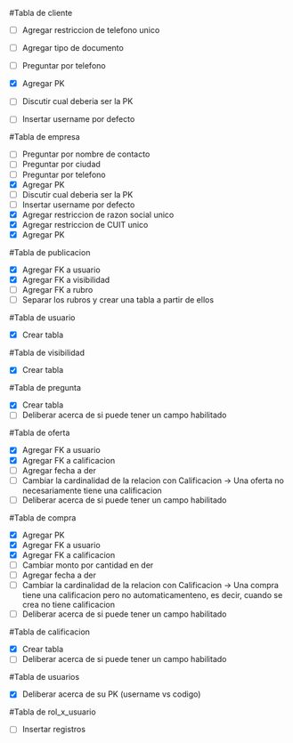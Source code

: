 #Tabla de cliente
- [ ] Agregar restriccion de telefono unico
- [ ] Agregar tipo de documento
- [ ] Preguntar por telefono
- [x] Agregar PK
- [ ] Discutir cual deberia ser la PK
- [ ] Insertar username por defecto


#Tabla de empresa
- [ ] Preguntar por nombre de contacto
- [ ] Preguntar por ciudad
- [ ] Preguntar por telefono
- [x] Agregar PK
- [ ] Discutir cual deberia ser la PK
- [ ] Insertar username por defecto
- [x] Agregar restriccion de razon social unico
- [x] Agregar restriccion de CUIT unico
- [x] Agregar PK

#Tabla de publicacion
- [x] Agregar FK a usuario
- [x] Agregar FK a visibilidad
- [ ] Agregar FK a rubro
- [ ] Separar los rubros y crear una tabla a partir de ellos

#Tabla de usuario
- [x] Crear tabla

#Tabla de visibilidad
- [x] Crear tabla

#Tabla de pregunta
- [x] Crear tabla
- [ ] Deliberar acerca de si puede tener un campo habilitado

#Tabla de oferta
- [x] Agregar FK a usuario
- [x] Agregar FK a calificacion
- [ ] Agregar fecha a der
- [ ] Cambiar la cardinalidad de la relacion con Calificacion -> Una oferta no necesariamente tiene una calificacion
- [ ] Deliberar acerca de si puede tener un campo habilitado

#Tabla de compra
- [x] Agregar PK
- [x] Agregar FK a usuario
- [x] Agregar FK a calificacion
- [ ] Cambiar monto por cantidad en der
- [ ] Agregar fecha a der
- [ ] Cambiar la cardinalidad de la relacion con Calificacion -> Una compra tiene una calificacion pero no automaticamenteno, es decir, cuando se crea no tiene calificacion
- [ ] Deliberar acerca de si puede tener un campo habilitado

#Tabla de calificacion
- [x] Crear tabla
- [ ] Deliberar acerca de si puede tener un campo habilitado

#Tabla de usuarios
- [x] Deliberar acerca de su PK (username vs codigo)

#Tabla de rol_x_usuario
- [ ] Insertar registros
